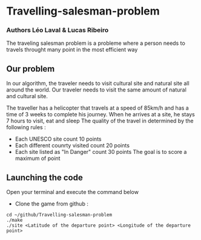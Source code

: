 # Travelling-salesman-problem
### Authors Léo Laval & Lucas Ribeiro 

The traveling salesman problem is a probleme where a person needs to travels throught many point in the most efficient way

## Our problem
In our algorithm, the traveler needs to visit cultural site and natural site all around the world. Our traveler needs to visit the same amount of natural and cultural site.

The traveller has a helicopter that travels at a speed of 85km/h and has a time of 3 weeks to complete his journey. When he arrives at a site, he stays 7 hours to visit, eat and sleep
The quality of the travel in determined by the following rules :
- Each UNESCO site count 10 points
- Each different counrty visited count 20 points
- Each site listed as "In Danger" count 30 points
The goal is to score a maximum of point

## Launching the code
Open your terminal and execute the command below
- Clone the game from github :
```
cd ~/github/Travelling-salesman-problem
./make
./site <Latitude of the departure point> <Longitude of the departure point>
```
